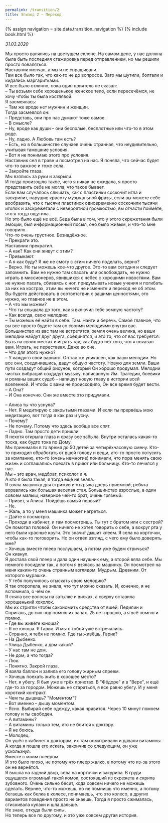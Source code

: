 ```yaml
---
permalink: /transition/2
title: Эпизод 2 – Переход
---
```

{% assign navigation  = site.data.transition_navigation %}
{% include book.html %}

*31.03.2020*

Мы просто валялись на цветущем склоне. На самом деле, у нас должна была быть последняя стажировка перед отправлением, но мы решили просто поваляться.  
Наставник молчал, а мы и не спрашивали.  
Там все было так, что как-то не до вопросов. Зато мы шутили, болтали и кидались маргаритками.  
И все было отлично, пока один приятель не сказал:  
– Ты возьми себе хорошенькое женское тело, если пересечёмся, не хочу чтобы ты была костлявой.  
Я засмеялась:  
– Там же вроде нет мужчин и женщин.  
Тогда засмеялся он:  
– Представь, они про нас думают тоже самое.  
– В смысле?  
– Ну, вроде как души – они бесполые, бесплотные или что-то в этом роде.  
– Ну, ладно. А Любовь там есть?  
– Есть, но в большинстве случаев очень странная, что неудивительно, учитывая тамошние условия.  
– Вот я не понимаю этого про условия.  
Наставник сел в траве и посмотрел на нас. Я поняла, что сейчас будет что-то важное и тоже села.  
– Закройте глаза.  
Мы взялись за руки и закрыли.  
И тогда произошло такое, чего я никак не ожидала, я просто представить себе не могла, что такое бывает.  
Если вам случалось слышать, как с пластинки соскочит игла и заскрипит, нарушив красоту музыкальной фразы, если вы можете себе вообразить, что с тысячи пластинок одновременно соскочили тысячи иголок и заскрежетали с невероятной громкостью, вы отчасти поймёте, что я тогда ощутила.  
Но это было ещё не всё. Беда была в том, что у этого скрежетания были эмоции, был информационный посыл, оно было живым, и что-то мне говорило.  
Что-то очень грустное. Безнадёжное.  
– Прекрати это.  
Наставник прекратил.  
– А как? Как они живут с этим?  
– Привыкают.  
– А я как буду? Я же не смогу с этим ничего поделать, верно?  
– Верно. Но ты можешь кое-что другое. Это-то вам сегодня и следует запомнить. Вам не нужно там спасать или освобождать, не нужно играть в миссионеров, явившихся с небес с хорошими новостями. Вам не нужно пахать, сбиваясь с ног, придумывать новые учения и погибать за них на кострах, этим вы ничего не измените и переход не об этом. Вы будете действовать в соответствии с вашими ценностями, это нужно, но главное не в этом.  
– А что мы можем?   
– Что ты слышала до того, как я включил тебе земную частоту?  
– Как всегда, свою мелодию.  
– Ты можешь её найти в себе. Там. Найти и беречь. Самое главное, что вы все просто будете там со своими мелодиями внутри вас. Большинство из вас там не встретятся, земля очень велика, но ваши мелодии найдут друг друга, соединятся, и это то, что от вас требуется. Быть на своих местах и играть так, как будто нет того, что я показал вам. Играть, не переставая. Даже во сне.  
– Что для этого нужно?  
– У каждого свой вариант. Он так же уникален, как ваши мелодии. Но все они, соединившись, дадут общую частоту. Новую для земли. Ваши пути создадут общий рисунок, который Он хорошо продумал. Мелодии чистых вибраций создадут музыку, написанную Им. Трагедии, боевики и романы ваших судеб – напишут новую главу в истории всей вселенной. И чтобы с вами не происходило, Он все время будет вести.  
– А Она?  
– И Она конечно. Они же вместе это придумали.

– Алиса ты что уснула?  
– Нет. Я медитирую с закрытыми глазами. И если ты прервёшь мою медитацию, вот тогда я как раз и усну.  
– Почему?  
– Не почему. Потому что здесь вообще все спят.  
– Ладно. Там просто дети пришли.  
Я нехотя открыла глаза и сразу все забыла. Внутри осталась какая-то тоска, как будто тока по Дому.  
Мы принимали в то время до 50 детей за четырёхчасовую смену. Кто-то приходил обработать от вшей голову и вещи, кто-то просто потусить за компанию, кто-то (очень немногие) понимали, что пора менять свою жизнь и соглашались поехать в приют или больницу. Кто-то лечился у нас.  
Мы – это врач, медбрат, психолог и я.  
А кто я была такая, я тогда ещё не знала.  
Я взяла машинку для стрижки и открыла дверь приемной, ребята ворвались как большая веселая стая. Большинство взрослые, а один совсем малыш, наверное чей-то брат, очень грязный.  
– Привет, я Алиса. Пойдёшь самый первый?  
– Не.  
– Жаль, а то у меня машинка может нагреться.  
– Дайте я посмотрю.  
– Проходи в кабинет, и там посмотришь. Ты тут с братом или с сестрой?  
Он помотал головой. Он ничего не хотел говорить о себе, а вокруг рта у него были красные круги. Это значит дышит клеем. Я села на корточки, чтобы как-то поговорить. Но он отвёл взгляд, с чего ему было доверять мне?  
– Хочешь вместе плеер послушаем, а потом уже будем стричься?  
Он кивнул.  
Я достала свой плеер и дала один наушник ему, а второй вяла себе. Мы немного посидели так, а потом я взялась за машинку. Он посмотрел на меня каким-то очень странным взглядом. Мудрым. Древним. От которого мурашки.  
– У тебя получилось отыскать свою мелодию?  
Я так оторопела, не знала, что тут можно сказать. И, конечно, я не вспомнила, о чём он.  
Я сняла все волосы на затылке и висках, а сверху оставила хорошенький хохолок.  
Мы их стригли чтобы сэкономить средства от вшей. Педилин и Спригаль, до сих пор помню их запах. 25 лет прошло, а я всё помню и помню.  
– Где вы живёте юноша?  
– Я не юноша. Я Гарик. И мы с тобой уже встречались.  
– Странно, я тебя не помню. Где ты живёшь, Гарик?  
– На Дыбенко.  
– Улица Дыбенко, а дом какой?  
– У нас там не дом.  
– Не дом, а что тогда?  
– Люк.  
– Понятно. Закрой глаза.  
Я взяла баллон и залила его голову жирным спреем.  
– Хочешь поехать жить в хорошее место?  
– Нет, я убегу. Я был уже в трёх приютах. В "Фёдоре" и в "Вере", и ещё где-то за городом. Можешь не стараться, я все равно убегу. И у меня короткий контракт.  
– Чем ты дышишь? "Моментом"?  
– Вот именно – дышу моментом.  
– Ясно. Выбирай себе одежду, какая нравится. Через 10 минут помоем голову и ты свободен.  
– А витамины?  
– А витамины только тем, кто не боится к доктору.  
– Я не боюсь.  
– Молодец.  
Он ушёл в кабинет к докторам, их там осматривали и давали витамины. А когда я пошла его искать, закончив со следующим, он уже ускользнул.  
Вместе с моим плеером.  
И это было плохо, не потому что плеер жалко, а потому что из-за этого он не вернётся.  
Я вышла на задний двор, села на корточки и закурила. В груди ощущался огромный такой комок, состоявший из скрежета и скрипа зубовного. Очень сильно бесит, кода совсем ничего не можешь сделать. Вернее, что-то можешь, но не помнишь что именно, а потому бегаешь как белка в колесе, понимаешь, что это колесо, а других вариантов поведения просто не знаешь.
Тогда я просто сжималась, стискивала кулаки и шла дальше.  
Не знаю, откуда были силы.  
Но теперь все по другому, и это уже совсем другая история.

